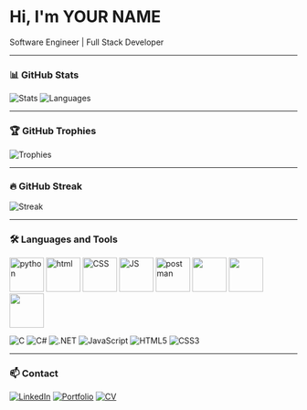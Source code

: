 # Hi, I'm YOUR NAME
Software Engineer | Full Stack Developer

---

### 📊 GitHub Stats
![Stats](https://github-readme-stats.vercel.app/api?username=YOUR_USERNAME&show_icons=true&theme=dark)
![Languages](https://github-readme-stats.vercel.app/api/top-langs/?username=YOUR_USERNAME&layout=compact&theme=dark)

---

### 🏆 GitHub Trophies
![Trophies](https://github-profile-trophy.vercel.app/?username=YOUR_USERNAME&theme=onedark)

---

### 🔥 GitHub Streak
![Streak](https://streak-stats.demolab.com?user=YOUR_USERNAME&theme=dark&hide_border=true)

---

### 🛠️ Languages and Tools
<p align="left">
  <img alt="python" src="https://github.com/user-attachments/assets/7c51f582-e6ae-47cb-b9d2-5db88add3432" width="60"/>
  <img alt="html" src="https://github.com/user-attachments/assets/555a128f-4749-4a07-bce7-0ec5d31d4ae2" width="60"/>
  <img alt="CSS" src="https://github.com/user-attachments/assets/45bf7b87-713a-427a-a22c-6278d020d6f7"width="60"/>
  <img alt="JS"  src="https://github.com/user-attachments/assets/c98ca2b7-4662-4916-8f87-0a0bf1609d99" width="60"/>
  <img alt="postman"  src="https://images.icon-icons.com/3053/PNG/512/postman_macos_bigsur_icon_189815.png" width="60"/>
  <img alt=""  src="https://github.com/user-attachments/assets/ba319aac-1d16-48a0-85f2-c8db636e32f8" width="60"/>
  <img alt=""  src="https://github.com/user-attachments/assets/91d47bc4-e5b3-43cf-9089-67445120b556" width="60"/>
  <img alt=""  src="https://github.com/user-attachments/assets/5b84c20a-0633-4270-b7de-b760b76529ee" width="60"/>

</p>

![C](https://img.shields.io/badge/c-%2300599C.svg?logo=c&logoColor=white)
![C#](https://img.shields.io/badge/c%23-%23239120.svg?logo=c-sharp&logoColor=white)
![.NET](https://img.shields.io/badge/.NET-5C2D91?logo=.net&logoColor=white)
![JavaScript](https://img.shields.io/badge/javascript-%23323330.svg?logo=javascript&logoColor=%23F7DF1E)
![HTML5](https://img.shields.io/badge/html5-%23E34F26.svg?logo=html5&logoColor=white)
![CSS3](https://img.shields.io/badge/css3-%231572B6.svg?logo=css3&logoColor=white)

---

### 📫 Contact
[![LinkedIn](https://img.shields.io/badge/LinkedIn-blue?logo=linkedin&logoColor=white)](https://www.linkedin.com/in/YOUR_LINK/)
[![Portfolio](https://img.shields.io/badge/Portfolio-000?logo=vercel&logoColor=white)](https://your-portfolio.com)
[![CV](https://img.shields.io/badge/CV-grey?logo=readme&logoColor=white)](https://your-cv-link.com)
